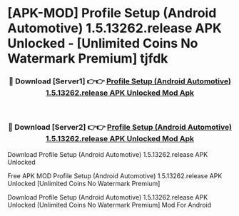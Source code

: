 # [APK-MOD] Profile Setup (Android Automotive) 1.5.13262.release APK Unlocked - [Unlimited Coins No Watermark Premium] tjfdk



<div align="center">
<h3>🔴 Download [Server1] 👉👉 <a href="https://momento.my/?title=Profile_Setup_(Android_Automotive)_1.5.13262.release_APK_Unlocked">Profile Setup (Android Automotive) 1.5.13262.release APK Unlocked Mod Apk</a></h3><br>

<h3>🔴 Download [Server2] 👉👉 <a href="https://momento.my/?title=Profile_Setup_(Android_Automotive)_1.5.13262.release_APK_Unlocked">Profile Setup (Android Automotive) 1.5.13262.release APK Unlocked Mod Apk</a></h3>
</div>



Download Profile Setup (Android Automotive) 1.5.13262.release APK Unlocked 

Free APK MOD Profile Setup (Android Automotive) 1.5.13262.release APK Unlocked [Unlimited Coins No Watermark Premium]

Download Profile Setup (Android Automotive) 1.5.13262.release APK Unlocked [Unlimited Coins No Watermark Premium] Mod For Android
